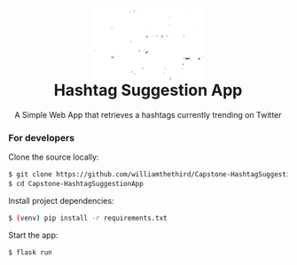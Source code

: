 <p align="center" style="margin-bottom: 0px !important;">
  <img width="200" src="static/hashtagresizewhite.png" alt="Hashtag Suggestion App" align="center">
</p>
<h1 align="center" style="margin-top: 0px;">Hashtag Suggestion App</h1>

<p align="center" >A Simple Web App that retrieves a hashtags currently trending on Twitter</p>

<div align="center" >

<div align="left">


### For developers
Clone the source locally:

```sh
$ git clone https://github.com/williamthethird/Capstone-HashtagSuggestionApp.git
$ cd Capstone-HashtagSuggestionApp
```

Install project dependencies:

```sh
$ (venv) pip install -r requirements.txt
```
Start the app:

```sh
$ flask run
```

